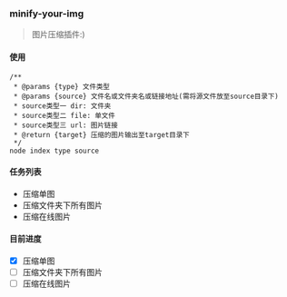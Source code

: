 ### minify-your-img
> 图片压缩插件:)

#### 使用
```
/**
 * @params {type} 文件类型
 * @params {source} 文件名或文件夹名或链接地址(需将源文件放至source目录下)
 * source类型一 dir: 文件夹
 * source类型二 file: 单文件
 * source类型三 url: 图片链接
 * @return {target} 压缩的图片输出至target目录下
 */
node index type source
```

#### 任务列表
- 压缩单图
- 压缩文件夹下所有图片
- 压缩在线图片

#### 目前进度
- [x] 压缩单图
- [ ] 压缩文件夹下所有图片
- [ ] 压缩在线图片
